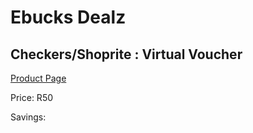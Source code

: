 
# Ebucks Dealz
## Checkers/Shoprite : Virtual Voucher
[Product Page](https://www.ebucks.com/web/shop/productSelected.do?prodId=256251439&catId=227677169)

Price: R50

Savings: 


	